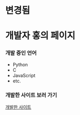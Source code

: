 # 변경됨
# 개발자 홍의 페이지
### 개발 중인 언어
- Python
- C 
- JavaScript
- etc.

### 개발한 사이트 보러 가기
[개발한 사이트](http://wnsvy1237.dothome.co.kr)
